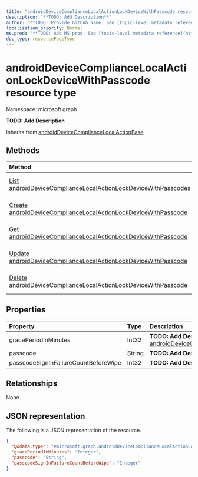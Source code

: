 ```yaml
---
title: "androidDeviceComplianceLocalActionLockDeviceWithPasscode resource type"
description: "**TODO: Add Description**"
author: "**TODO: Provide Github Name. See [topic-level metadata reference](https://msgo.azurewebsites.net/add/document/guidelines/metadata.html#topic-level-metadata)**"
localization_priority: Normal
ms.prod: "**TODO: Add MS prod. See [topic-level metadata reference](https://msgo.azurewebsites.net/add/document/guidelines/metadata.html#topic-level-metadata)**"
doc_type: resourcePageType
---
```


# androidDeviceComplianceLocalActionLockDeviceWithPasscode resource type

Namespace: microsoft.graph

**TODO: Add Description**


Inherits from [androidDeviceComplianceLocalActionBase](../resources/androiddevicecompliancelocalactionbase.md).

## Methods
|Method|Return type|Description|
|:---|:---|:---|
|[List androidDeviceComplianceLocalActionLockDeviceWithPasscodes](../api/intune-androiddevicecompliancelocalactionlockdevicewithpasscode-list.md)|[androidDeviceComplianceLocalActionLockDeviceWithPasscode](../resources/intune-androiddevicecompliancelocalactionlockdevicewithpasscode.md) collection|Get a list of the [androidDeviceComplianceLocalActionLockDeviceWithPasscode](../resources/androiddevicecompliancelocalactionlockdevicewithpasscode.md) objects and their properties.|
|[Create androidDeviceComplianceLocalActionLockDeviceWithPasscode](../api/intune-androiddevicecompliancelocalactionlockdevicewithpasscode-create.md)|[androidDeviceComplianceLocalActionLockDeviceWithPasscode](../resources/intune-androiddevicecompliancelocalactionlockdevicewithpasscode.md)|Create a new [androidDeviceComplianceLocalActionLockDeviceWithPasscode](../resources/intune-androiddevicecompliancelocalactionlockdevicewithpasscode.md) object.|
|[Get androidDeviceComplianceLocalActionLockDeviceWithPasscode](../api/intune-androiddevicecompliancelocalactionlockdevicewithpasscode-get.md)|[androidDeviceComplianceLocalActionLockDeviceWithPasscode](../resources/intune-androiddevicecompliancelocalactionlockdevicewithpasscode.md)|Read the properties and relationships of an [androidDeviceComplianceLocalActionLockDeviceWithPasscode](../resources/intune-androiddevicecompliancelocalactionlockdevicewithpasscode.md) object.|
|[Update androidDeviceComplianceLocalActionLockDeviceWithPasscode](../api/intune-androiddevicecompliancelocalactionlockdevicewithpasscode-update.md)|[androidDeviceComplianceLocalActionLockDeviceWithPasscode](../resources/intune-androiddevicecompliancelocalactionlockdevicewithpasscode.md)|Update the properties of an [androidDeviceComplianceLocalActionLockDeviceWithPasscode](../resources/intune-androiddevicecompliancelocalactionlockdevicewithpasscode.md) object.|
|[Delete androidDeviceComplianceLocalActionLockDeviceWithPasscode](../api/intune-androiddevicecompliancelocalactionlockdevicewithpasscode-delete.md)|None|Deletes an [androidDeviceComplianceLocalActionLockDeviceWithPasscode](../resources/intune-androiddevicecompliancelocalactionlockdevicewithpasscode.md) object.|

## Properties
|Property|Type|Description|
|:---|:---|:---|
|gracePeriodInMinutes|Int32|**TODO: Add Description** Inherited from [androidDeviceComplianceLocalActionBase](../resources/intune-androiddevicecompliancelocalactionbase.md)|
|passcode|String|**TODO: Add Description**|
|passcodeSignInFailureCountBeforeWipe|Int32|**TODO: Add Description**|

## Relationships
None.

## JSON representation
The following is a JSON representation of the resource.
<!-- {
  "blockType": "resource",
  "keyProperty": "id",
  "@odata.type": "microsoft.graph.androidDeviceComplianceLocalActionLockDeviceWithPasscode",
  "baseType": "microsoft.graph.androidDeviceComplianceLocalActionBase",
  "openType": false
}
-->
``` json
{
  "@odata.type": "#microsoft.graph.androidDeviceComplianceLocalActionLockDeviceWithPasscode",
  "gracePeriodInMinutes": "Integer",
  "passcode": "String",
  "passcodeSignInFailureCountBeforeWipe": "Integer"
}
```

